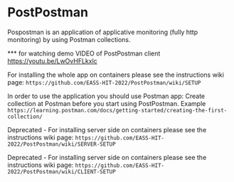 # PostPostman

Pospostman is an application of applicative monitoring (fully http monitoring) by using Postman collections.

*** for watching demo VIDEO of PostPostman client https://youtu.be/LwOvHFLkxlc

For installing the whole app on containers please see the instructions wiki page:
`https://github.com/EASS-HIT-2022/PostPostman/wiki/SETUP`

In order to use the application you should use Postman app:
Create collection at Postman before you start using PostPostman. Example `https://learning.postman.com/docs/getting-started/creating-the-first-collection/`

Deprecated - For installing server side on containers please see the instructions wiki page:
`https://github.com/EASS-HIT-2022/PostPostman/wiki/SERVER-SETUP`

Deprecated - For installing server side on containers please see the instructions wiki page:
`https://github.com/EASS-HIT-2022/PostPostman/wiki/CLIENT-SETUP`
